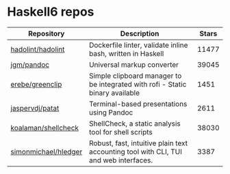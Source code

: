 # Haskell6 repos

| Repository                                                      | Description                                                                          | Stars |
| --------------------------------------------------------------- | ------------------------------------------------------------------------------------ | ----- |
| [hadolint/hadolint](https://github.com/hadolint/hadolint)       | Dockerfile linter, validate inline bash, written in Haskell                          | 11477 |
| [jgm/pandoc](https://github.com/jgm/pandoc)                     | Universal markup converter                                                           | 39045 |
| [erebe/greenclip](https://github.com/erebe/greenclip)           | Simple clipboard manager to be integrated with rofi - Static binary available        | 1451  |
| [jaspervdj/patat](https://github.com/jaspervdj/patat)           | Terminal-based presentations using Pandoc                                            | 2611  |
| [koalaman/shellcheck](https://github.com/koalaman/shellcheck)   | ShellCheck, a static analysis tool for shell scripts                                 | 38030 |
| [simonmichael/hledger](https://github.com/simonmichael/hledger) | Robust, fast, intuitive plain text accounting tool with CLI, TUI and web interfaces. | 3387  |
